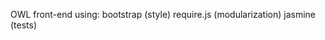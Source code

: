 OWL front-end
    using:
        bootstrap (style)
        require.js (modularization)
        jasmine (tests)

